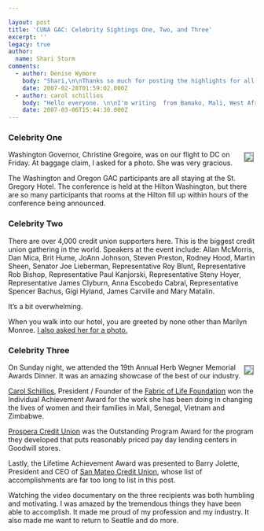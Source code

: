 ```yaml
---

layout: post
title: 'CUNA GAC: Celebrity Sightings One, Two, and Three'
excerpt: ''
legacy: true
author:
  name: Shari Storm
comments:
  - author: Denise Wymore
    body: "Shari,\n\nThanks so much for posting the highlights for all of us that weren't able to attend this year. \n\nCarol is so deserving as are Barry and Prospera. You're right -- we need to do more!\n\nSee you when you get back.\n\nD."
    date: 2007-02-28T01:59:02.000Z
  - author: carol schillios
    body: "Hello everyone. \n\nI'm writing  from Bamako, Mali, West Africa. I left the DC  GAC and headed straight to West Africa to work at our training center here in Mali.  \n\nWhat a culture shock it was. From celebrating with champagne back to  the realities of poverty that shouldn't be so! \n\nThere's a link out on YouTube of the video the NCUF made of our training center if you want to know more about the project:   \nhttp://www.youtube.com/watch?v=K8tQYQKnmS4\n\nI'm looking forward to working on the podcast from here in Africa with help from Denise Wymore and Trabian.\n\nCarol Schillios"
    date: 2007-03-06T15:44:30.000Z
---
```


<h3>Celebrity One</h3>
<p><a href="http://flickr.com/photos/trabian/sets/72157594560158919/"><img src="http://farm1.static.flickr.com/170/404757117_f91e55064f_m.jpg" style="float:right; border: 2px solid #999999; margin: 4px;" /></a>Washington Governor, Christine Gregoire, was on our flight to DC on Friday.  At baggage claim, I asked for a photo. She was very gracious.</p>
<p>The Washington and Oregon <span class="caps">GAC</span> participants are all staying at the St. Gregory Hotel. The conference is held at the Hilton Washington, but there are so many participants that rooms at the Hilton fill up within hours of the conference being announced.</p>
<h3>Celebrity Two</h3>
<p>There are over 4,000 credit union supporters here. This is the biggest credit union gathering in the world. Speakers at the event include: Allan McMorris, Dan Mica, Brit Hume, JoAnn Johnson, Steven Preston, Rodney Hood, Martin Sheen, Senator Joe Lieberman, Representative Roy Blunt, Representative Rob Bishop, Representative Paul Kanjorski, Representative Steny Hoyer, Representative James Clyburn, Anna Escobedo Cabral, Representative Spencer Bachus, Gigi Hyland, James Carville and Mary Matalin.</p>
<p>It&#8217;s a bit overwhelming.</p>
<p>When you walk into our hotel, you are greeted by none other than Marilyn Monroe. <a href="http://flickr.com/photos/trabian/404756891/in/set-72157594560158919/">I also asked her for a photo.</a></p>
<h3>Celebrity Three</h3>
<p><a href="http://flickr.com/photos/trabian/sets/72157594560158919/"><img src="http://farm1.static.flickr.com/164/404756343_5c22d2ca88_m.jpg" style="float:right; border: 2px solid #999999; margin: 4px;" /></a>On Sunday night, we attended the 19th Annual Herb Wegner Memorial Awards Dinner. It was an amazing showcase of the best of our industry.</p>
<p><a href="http://www.schillios.com/">Carol Schillios</a>, President / Founder of the <a href="http://www.schillios.com/schillios/section.cfm?wSectionID=787">Fabric of Life Foundation</a> won the Individual Achievement Award for the work she has been doing in changing the lives of women and their families in Mali, Senegal, Vietnam and Zimbabwe.</p>
<p><a href="http://www.myprospera.com/">Prospera Credit Union</a> was the Outstanding Program Award for the program they developed that puts reasonably priced pay day lending centers in Goodwill stores.</p>
<p>Lastly, the Lifetime Achievement Award was presented to Barry Jolette, President and <span class="caps">CEO</span> of <a href="http://www.smcu.org/">San Mateo Credit Union</a>, whose list of accomplishments are far too long to list in this post.</p>
<p>Watching the video documentary on the three recipients was both humbling and motivating. I was amazed by the tremendous things they have been able to accomplish. It made me proud of my profession and my industry. It also made me want to return to Seattle and do more.</p>
